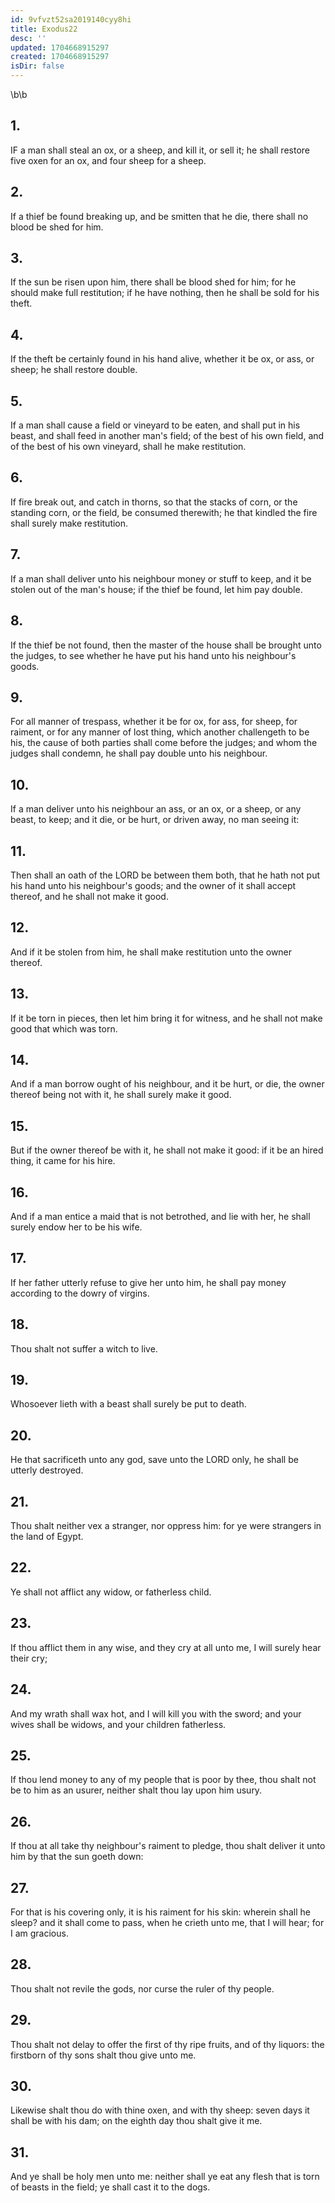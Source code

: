 ```yaml
---
id: 9vfvzt52sa2019140cyy8hi
title: Exodus22
desc: ''
updated: 1704668915297
created: 1704668915297
isDir: false
---
```

\b\b
## 1.
IF a man shall steal an ox, or a sheep, and kill it, or sell it; he shall restore five oxen for an ox, and four sheep for a sheep.
## 2.
If a thief be found breaking up, and be smitten that he die, there shall no blood be shed for him.
## 3.
If the sun be risen upon him, there shall be blood shed for him; for he should make full restitution; if he have nothing, then he shall be sold for his theft.
## 4.
If the theft be certainly found in his hand alive, whether it be ox, or ass, or sheep; he shall restore double.
## 5.
If a man shall cause a field or vineyard to be eaten, and shall put in his beast, and shall feed in another man's field; of the best of his own field, and of the best of his own vineyard, shall he make restitution.
## 6.
If fire break out, and catch in thorns, so that the stacks of corn, or the standing corn, or the field, be consumed therewith; he that kindled the fire shall surely make restitution.
## 7.
If a man shall deliver unto his neighbour money or stuff to keep, and it be stolen out of the man's house; if the thief be found, let him pay double.
## 8.
If the thief be not found, then the master of the house shall be brought unto the judges, to see whether he have put his hand unto his neighbour's goods.
## 9.
For all manner of trespass, whether it be for ox, for ass, for sheep, for raiment, or for any manner of lost thing, which another challengeth to be his, the cause of both parties shall come before the judges; and whom the judges shall condemn, he shall pay double unto his neighbour.
## 10.
If a man deliver unto his neighbour an ass, or an ox, or a sheep, or any beast, to keep; and it die, or be hurt, or driven away, no man seeing it:
## 11.
Then shall an oath of the LORD be between them both, that he hath not put his hand unto his neighbour's goods; and the owner of it shall accept thereof, and he shall not make it good.
## 12.
And if it be stolen from him, he shall make restitution unto the owner thereof.
## 13.
If it be torn in pieces, then let him bring it for witness, and he shall not make good that which was torn.
## 14.
And if a man borrow ought of his neighbour, and it be hurt, or die, the owner thereof being not with it, he shall surely make it good.
## 15.
But if the owner thereof be with it, he shall not make it good: if it be an hired thing, it came for his hire.
## 16.
And if a man entice a maid that is not betrothed, and lie with her, he shall surely endow her to be his wife.
## 17.
If her father utterly refuse to give her unto him, he shall pay money according to the dowry of virgins.
## 18.
Thou shalt not suffer a witch to live.
## 19.
Whosoever lieth with a beast shall surely be put to death.
## 20.
He that sacrificeth unto any god, save unto the LORD only, he shall be utterly destroyed.
## 21.
Thou shalt neither vex a stranger, nor oppress him: for ye were strangers in the land of Egypt.
## 22.
Ye shall not afflict any widow, or fatherless child.
## 23.
If thou afflict them in any wise, and they cry at all unto me, I will surely hear their cry;
## 24.
And my wrath shall wax hot, and I will kill you with the sword; and your wives shall be widows, and your children fatherless.
## 25.
If thou lend money to any of my people that is poor by thee, thou shalt not be to him as an usurer, neither shalt thou lay upon him usury.
## 26.
If thou at all take thy neighbour's raiment to pledge, thou shalt deliver it unto him by that the sun goeth down:
## 27.
For that is his covering only, it is his raiment for his skin: wherein shall he sleep?  and it shall come to pass, when he crieth unto me, that I will hear; for I am gracious.
## 28.
Thou shalt not revile the gods, nor curse the ruler of thy people.
## 29.
Thou shalt not delay to offer the first of thy ripe fruits, and of thy liquors: the firstborn of thy sons shalt thou give unto me.
## 30.
Likewise shalt thou do with thine oxen, and with thy sheep: seven days it shall be with his dam; on the eighth day thou shalt give it me.
## 31.
And ye shall be holy men unto me: neither shall ye eat any flesh that is torn of beasts in the field; ye shall cast it to the dogs.
